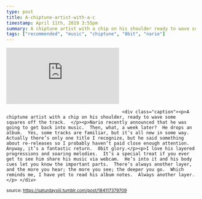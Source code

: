 ```yaml
---
type: post
title: A-chiptune-artist-with-a-c
timestamp: April 11th, 2019 3:55pm
summary: A chiptune artist with a chip on his shoulder ready to wave some squares off the track  ppNario recently announced that he was going to get backI love his layered progressions and soaring melodies  It’s a special treat if you ever get to see him share his music via webcam  He’s into it and hi
tags: ["recommended", "music", "chiptune", "8bit", "nario"]
---
```

<embed type="audio/mpeg" src="https://bandcamp.com/stream_redirect?enc=mp3-128&amp;track_id=4018849524&amp;ts=1618890939&amp;t=f841d275473204a2049ece52e688549cb398c378"></embed>
                    
                                               <div class="caption"><p>A chiptune artist with a chip on his shoulder, ready to wave some squares off the track.  </p><p>Nario recently announced that he was going to get back into music.  Then, what, a week later?  He drops an album.  Yes, some tracks are familiar, but it’s all new in some way.  Actually there’s only one title I recognize, but he said something about re-releases so I probably haven’t paid close enough attention.  Anyway, it’s a fantastic return.  8bit glory.</p><p>I love his layered progressions and soaring melodies.  It’s a special treat if you ever get to see him share his music via webcam.  He’s into it and his body cues let you know the important parts.  There’s always another layer, and the more you hear; the more you see; the deeper you go.  Which reminds me, I have yet to read his album notes.  Always another layer.</p> </div>
                                    
                                
<small>source: https://saturdayxiii.tumblr.com/post/184117379709</small>